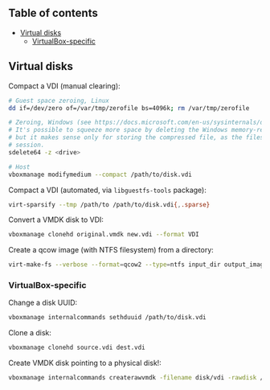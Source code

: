 ## Table of contents

- [Virtual disks](#virtual-disks)
  - [VirtualBox-specific](#virtualbox-specific)

## Virtual disks

Compact a VDI (manual clearing):

```sh
# Guest space zeroing, Linux
dd if=/dev/zero of=/var/tmp/zerofile bs=4096k; rm /var/tmp/zerofile

# Zeroing, Windows (see https://docs.microsoft.com/en-us/sysinternals/downloads/sdelete)
# It's possible to squeeze more space by deleting the Windows memory-related files (C:\*.sys),
# but it makes sense only for storing the compressed file, as the files are recreated on the next
# session.
sdelete64 -z <drive>

# Host
vboxmanage modifymedium --compact /path/to/disk.vdi
```

Compact a VDI (automated, via `libguestfs-tools` package):

```sh
virt-sparsify --tmp /path/to /path/to/disk.vdi{,.sparse}
```

Convert a VMDK disk to VDI:

```sh
vboxmanage clonehd original.vmdk new.vdi --format VDI
```

Create a qcow image (with NTFS filesystem) from a directory:

```sh
virt-make-fs --verbose --format=qcow2 --type=ntfs input_dir output_image.qcow2
```

### VirtualBox-specific

Change a disk UUID:

```sh
vboxmanage internalcommands sethduuid /path/to/disk.vdi
```

Clone a disk:

```sh
vboxmanage clonehd source.vdi dest.vdi
```

Create VMDK disk pointing to a physical disk!:

```sh
vboxmanage internalcommands createrawvmdk -filename disk/vdi -rawdisk /dev/disk
```
